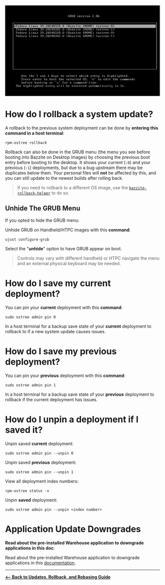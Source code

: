 <!-- ANCHOR: METADATA -->
<!--{"url_discourse": "https://universal-blue.discourse.group/docs?topic=2644", "fetched_at": "2024-09-03 16:43:14.300522+00:00"}-->
<!-- ANCHOR_END: METADATA -->

![GRUB Menu|690x402](../../img/GRUB_Menu.png)

# How do I rollback a system update?

A rollback to the previous system deployment can be done by **entering this command in a host terminal**:

```command
rpm-ostree rollback
```

Rollback can also be done in the GRUB menu (the menu you see before booting into Bazzite on Desktop images) by choosing the previous boot entry before booting to the desktop. It shows your current (`:0`) and your previous (`:1`) deployments, but due to a bug upstream there may be duplicates below them. Your personal files will **not** be affected by this, and you can still update to the newest builds after rolling back.

> If you need to rollback to a different OS image, use the [`bazzite-rollback-helper`](./bazzite_rollback_helper.md) to do so.

## Unhide The GRUB Menu

If you opted to hide the GRUB menu:

Unhide GRUB on Handheld/HTPC images with this **command**:

```
ujust configure-grub
```

Select the "**unhide**" opiton to have GRUB appear on boot.

> Controls may vary with different handheld or HTPC navigate the menu and an external physical keyboard may be needed.

# How do I save my **current** deployment?

You can pin your **current** deployment with this **command**:

```command
sudo ostree admin pin 0
```

In a host terminal for a backup save state of your **current** deployment to rollback to if a new system update causes issues.

# How do I save my **previous** deployment?

You can pin your **previous** deployment with this **command**:

```command
sudo ostree admin pin 1
```

In a host terminal for a backup save state of your **previous** deployment to rollback if the current deployment has issues.

# How do I unpin a deployment if I saved it?

Unpin saved **current** deployment:

```command
sudo ostree admin pin --unpin 0
```

Unpin saved **previous** deployment:

```command
sudo ostree admin pin --unpin 1
```

View all deployment index numbers:

```command
rpm-ostree status -v
```

Unpin **saved** deployment:

```command
sudo ostree admin pin --unpin <index number>
```

# Application Update Downgrades

**Read about the pre-installed Warehouse application to downgrade applications in this doc**:

Read about the pre-installed Warehouse application to downgrade applications in this [documentation](https://ublue-os.github.io/bazzite/Installing_and_Managing_Software/Flatpak/).

<hr>

[**<-- Back to Updates, Rollback, and Rebasing Guide**](./index.md)
